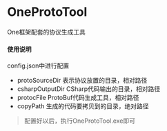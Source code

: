 # OneProtoTool
One框架配套的协议生成工具

#### 使用说明

config.json中进行配置
- protoSourceDir 表示协议放置的目录，相对路径
- csharpOutputDir CSharp代码输出的目录，相对路径
- protocFile ProtoBuf代码生成工具，相对路径
- copyPath 生成的代码要拷贝到的目录，绝对路径

> 配置好以后，执行OneProtoTool.exe即可